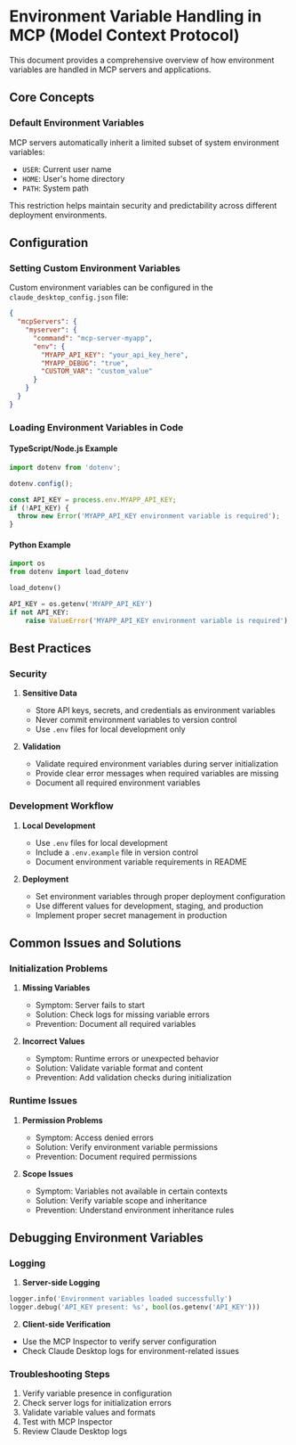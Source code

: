 # Environment Variable Handling in MCP (Model Context Protocol)

This document provides a comprehensive overview of how environment variables are handled in MCP servers and applications.

## Core Concepts

### Default Environment Variables

MCP servers automatically inherit a limited subset of system environment variables:
- `USER`: Current user name
- `HOME`: User's home directory
- `PATH`: System path

This restriction helps maintain security and predictability across different deployment environments.

## Configuration

### Setting Custom Environment Variables

Custom environment variables can be configured in the `claude_desktop_config.json` file:

```json
{
  "mcpServers": {
    "myserver": {
      "command": "mcp-server-myapp",
      "env": {
        "MYAPP_API_KEY": "your_api_key_here",
        "MYAPP_DEBUG": "true",
        "CUSTOM_VAR": "custom_value"
      }
    }
  }
}
```

### Loading Environment Variables in Code

#### TypeScript/Node.js Example
```typescript
import dotenv from 'dotenv';

dotenv.config();

const API_KEY = process.env.MYAPP_API_KEY;
if (!API_KEY) {
  throw new Error('MYAPP_API_KEY environment variable is required');
}
```

#### Python Example
```python
import os
from dotenv import load_dotenv

load_dotenv()

API_KEY = os.getenv('MYAPP_API_KEY')
if not API_KEY:
    raise ValueError('MYAPP_API_KEY environment variable is required')
```

## Best Practices

### Security
1. **Sensitive Data**
   - Store API keys, secrets, and credentials as environment variables
   - Never commit environment variables to version control
   - Use `.env` files for local development only

2. **Validation**
   - Validate required environment variables during server initialization
   - Provide clear error messages when required variables are missing
   - Document all required environment variables

### Development Workflow
1. **Local Development**
   - Use `.env` files for local development
   - Include a `.env.example` file in version control
   - Document environment variable requirements in README

2. **Deployment**
   - Set environment variables through proper deployment configuration
   - Use different values for development, staging, and production
   - Implement proper secret management in production

## Common Issues and Solutions

### Initialization Problems
1. **Missing Variables**
   - Symptom: Server fails to start
   - Solution: Check logs for missing variable errors
   - Prevention: Document all required variables

2. **Incorrect Values**
   - Symptom: Runtime errors or unexpected behavior
   - Solution: Validate variable format and content
   - Prevention: Add validation checks during initialization

### Runtime Issues
1. **Permission Problems**
   - Symptom: Access denied errors
   - Solution: Verify environment variable permissions
   - Prevention: Document required permissions

2. **Scope Issues**
   - Symptom: Variables not available in certain contexts
   - Solution: Verify variable scope and inheritance
   - Prevention: Understand environment inheritance rules

## Debugging Environment Variables

### Logging
1. **Server-side Logging**
```python
logger.info('Environment variables loaded successfully')
logger.debug('API_KEY present: %s', bool(os.getenv('API_KEY')))
```

2. **Client-side Verification**
- Use the MCP Inspector to verify server configuration
- Check Claude Desktop logs for environment-related issues

### Troubleshooting Steps
1. Verify variable presence in configuration
2. Check server logs for initialization errors
3. Validate variable values and formats
4. Test with MCP Inspector
5. Review Claude Desktop logs